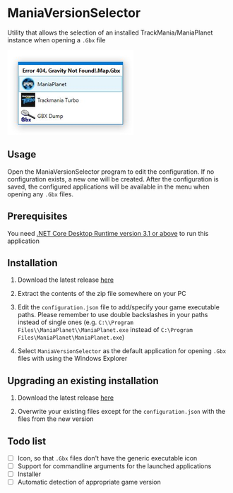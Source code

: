 # ManiaVersionSelector
Utility that allows the selection of an installed TrackMania/ManiaPlanet instance when opening a `.Gbx` file

![MVS](MVS.jpg)

## Usage
Open the ManiaVersionSelector program to edit the configuration. If no configuration exists, a new one will be created. After the configuration is saved, the configured applications will be available in the menu when opening any `.Gbx` files.

## Prerequisites
You need [.NET Core Desktop Runtime version 3.1 or above](https://dotnet.microsoft.com/download/dotnet-core/3.1) to run this application

## Installation
1. Download the latest release [here](https://github.com/stefan-baumann/ManiaVersionSelector/releases)

2. Extract the contents of the zip file somewhere on your PC

3. Edit the `configuration.json` file to add/specify your game executable paths. Please remember to use double backslashes in your paths instead of single ones (e.g. `C:\\Program Files\\ManiaPlanet\\ManiaPlanet.exe` instead of `C:\Program Files\ManiaPlanet\ManiaPlanet.exe`)

4. Select `ManiaVersionSelector` as the default application for opening `.Gbx` files with using the Windows Explorer

## Upgrading an existing installation
1. Download the latest release [here](https://github.com/stefan-baumann/ManiaVersionSelector/releases)

2. Overwrite your existing files except for the `configuration.json` with the files from the new version

## Todo list
- [ ] Icon, so that `.Gbx` files don't have the generic executable icon
- [ ] Support for commandline arguments for the launched applications
- [ ] Installer
- [ ] Automatic detection of appropriate game version
